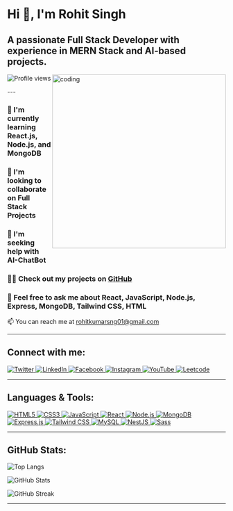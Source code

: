 # Hi 👋, I'm Rohit Singh
## A passionate Full Stack Developer with experience in MERN Stack and AI-based projects.

<img align="right" alt="coding"  width="400px"  src="https://user-images.githubusercontent.com/54101509/214411251-5f098de5-52e5-4a1f-8edb-514ff09b7a06.gif" />

<p align="">
  <img src="https://komarev.com/ghpvc/?username=rohitsng01&label=Profile%20views&color=0e75b6&style=flat" alt="Profile views" />
</p>
---

### 🌱 I'm currently learning **React.js**, **Node.js**, and **MongoDB**

### 👯 I'm looking to collaborate on **Full Stack Projects**

### 🤝 I'm seeking help with **AI-ChatBot**

### 👨‍💻 Check out my projects on [GitHub](https://github.com/Rohitsng01)

### 💬 Feel free to ask me about **React**, **JavaScript**, **Node.js**, **Express**, **MongoDB**, **Tailwind CSS**, **HTML**

📫 You can reach me at [rohitkumarsng01@gmail.com](mailto:rohitkumarsng01@gmail.com)

---

## Connect with me:

<p align="left">
  <a href="https://twitter.com/rohitkumar94632" target="blank">
    <img src="https://img.shields.io/badge/Twitter-1DA1F2?style=for-the-badge&logo=twitter&logoColor=white" alt="Twitter" />
  </a>
  <a href="https://www.linkedin.com/in/rohit-kumar000/" target="blank">
    <img src="https://img.shields.io/badge/LinkedIn-0A66C2?style=for-the-badge&logo=linkedin&logoColor=white" alt="LinkedIn" />
  </a>
  <a href="https://fb.com/rohit%20singh" target="blank">
    <img src="https://img.shields.io/badge/Facebook-1877F2?style=for-the-badge&logo=facebook&logoColor=white" alt="Facebook" />
  </a>
  <a href="https://instagram.com/sng_rohit" target="blank">
    <img src="https://img.shields.io/badge/Instagram-E4405F?style=for-the-badge&logo=instagram&logoColor=white" alt="Instagram" />
  </a>
  <a href="https://www.youtube.com/c/deadpool752" target="blank">
    <img src="https://img.shields.io/badge/YouTube-FF0000?style=for-the-badge&logo=youtube&logoColor=white" alt="YouTube" />
  </a>
  <a href="https://www.leetcode.com/rohitsng47" target="blank">
    <img src="https://img.shields.io/badge/Leetcode-FFA116?style=for-the-badge&logo=leetcode&logoColor=black" alt="Leetcode" />
  </a>
</p>

---

## Languages & Tools:
<p align="left">
  <a href="https://developer.mozilla.org/en-US/docs/Web/HTML" target="_blank">
    <img src="https://img.shields.io/badge/HTML5-E34F26?style=for-the-badge&logo=html5&logoColor=white" alt="HTML5" />
  </a>
  <a href="https://www.w3schools.com/css/" target="_blank">
    <img src="https://img.shields.io/badge/CSS3-1572B6?style=for-the-badge&logo=css3&logoColor=white" alt="CSS3" />
  </a>
  <a href="https://developer.mozilla.org/en-US/docs/Web/JavaScript" target="_blank">
    <img src="https://img.shields.io/badge/JavaScript-F7DF1E?style=for-the-badge&logo=javascript&logoColor=black" alt="JavaScript" />
  </a>
  <a href="https://reactjs.org/" target="_blank">
    <img src="https://img.shields.io/badge/React-61DAFB?style=for-the-badge&logo=react&logoColor=black" alt="React" />
  </a>
  <a href="https://nodejs.org/" target="_blank">
    <img src="https://img.shields.io/badge/Node.js-339933?style=for-the-badge&logo=node.js&logoColor=white" alt="Node.js" />
  </a>
  <a href="https://www.mongodb.com/" target="_blank">
    <img src="https://img.shields.io/badge/MongoDB-47A248?style=for-the-badge&logo=mongodb&logoColor=white" alt="MongoDB" />
  </a>
  <a href="https://expressjs.com/" target="_blank">
    <img src="https://img.shields.io/badge/Express-000000?style=for-the-badge&logo=express&logoColor=white" alt="Express.js" />
  </a>
  <a href="https://tailwindcss.com/" target="_blank">
    <img src="https://img.shields.io/badge/Tailwind_CSS-06B6D4?style=for-the-badge&logo=tailwindcss&logoColor=white" alt="Tailwind CSS" />
  </a>
  <a href="https://www.mysql.com/" target="_blank">
    <img src="https://img.shields.io/badge/MySQL-4479A1?style=for-the-badge&logo=mysql&logoColor=white" alt="MySQL" />
  </a>
  <a href="https://nestjs.com/" target="_blank">
    <img src="https://img.shields.io/badge/NestJS-E0234E?style=for-the-badge&logo=nestjs&logoColor=white" alt="NestJS" />
  </a>
  <a href="https://sass-lang.com/" target="_blank">
    <img src="https://img.shields.io/badge/Sass-CC6699?style=for-the-badge&logo=sass&logoColor=white" alt="Sass" />
  </a>
</p>

---

## GitHub Stats:
![Top Langs](https://github-readme-stats.vercel.app/api/top-langs?username=rohitsng01&show_icons=true&locale=en&layout=compact&theme=dark)

![GitHub Stats](https://github-readme-stats.vercel.app/api?username=rohitsng01&show_icons=true&locale=en&theme=dark)

![GitHub Streak](https://github-readme-streak-stats.herokuapp.com/?user=rohitsng01&theme=dark)


---
